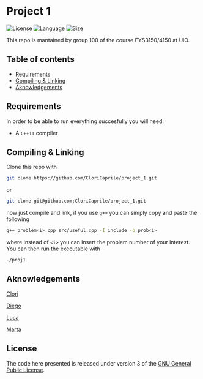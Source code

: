 # Project 1
![License](https://img.shields.io/github/license/CloriCaprile/project_1)
![Language](https://img.shields.io/badge/language-c%2B%2B-blue)
![Size](https://img.shields.io/github/repo-size/CloriCaprile/project_1)

This repo is mantained by group 100 of the course FYS3150/4150 at UiO.

## Table of contents

- [Requirements](#requirements)
- [Compiling & Linking](#compiling--linking)
- [Aknowledgements](#aknowledgements)

## Requirements

In order to be able to run everything succesfully you will need:
* A `C++11` compiler

## Compiling & Linking

Clone this repo with

```bash
git clone https://github.com/CloriCaprile/project_1.git
```

or

```bash
git clone git@github.com:CloriCaprile/project_1.git
```

now just compile and link, if you use `g++` you can simply copy and paste the following

```bash
g++ problem<i>.cpp src/useful.cpp -I include -o prob<i>
```
where instead of `<i>` you can insert the problem number of your interest.
You can then run the executable with

```bash
./proj1
```

## Aknowledgements

[Clori](https://github.com/CloriCaprile)

[Diego](https://github.com/diegoscantam)

[Luca](https://github.com/ngrlcu)

[Marta](https://github.com/martapisci)

## License

The code here presented is released under version 3 of the [GNU General Public License](https://www.gnu.org/licenses/gpl-3.0.html).
